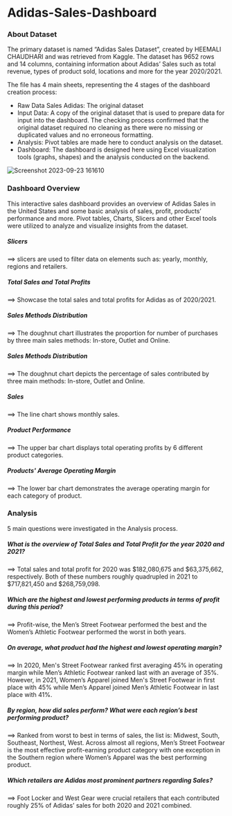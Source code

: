 # Adidas-Sales-Dashboard

### About Dataset
The primary dataset is named “Adidas Sales Dataset”, created by HEEMALI CHAUDHARI and was retrieved from Kaggle. The dataset has 9652 rows and 14 columns, containing information about Adidas’ Sales such as total revenue, types of product sold, locations and more for the year 2020/2021.

The file has 4 main sheets, representing the 4 stages of the dashboard creation process:
* Raw Data Sales Adidas: The original dataset
* Input Data: A copy of the original dataset that is used to prepare data for input into the dashboard. The checking process confirmed that the original dataset required no cleaning as there were no missing or duplicated values and no erroneous formatting.
* Analysis: Pivot tables are made here to conduct analysis on the dataset.
* Dashboard: The dashboard is designed here using Excel visualization tools (graphs, shapes) and the analysis conducted on the backend.

![Screenshot 2023-09-23 161610](https://github.com/NathanKhuat3/Adidas-Sales-Dashboard/assets/136769070/a9f7682b-894a-415b-b56d-44415ea3914e)

### Dashboard Overview
This interactive sales dashboard provides an overview of Adidas Sales in the United States and some basic analysis of sales, profit, products’ performance and more. Pivot tables, Charts, Slicers and other Excel tools were utilized to analyze and visualize insights from the dataset.

##### Slicers
==> slicers are used to filter data on elements such as: yearly, monthly, regions and retailers.  
##### Total Sales and Total Profits
==> Showcase the total sales and total profits for Adidas as of 2020/2021.  
##### Sales Methods Distribution
==> The doughnut chart illustrates the proportion for number of purchases by three main sales methods: In-store, Outlet and Online.  
##### Sales Methods Distribution
==> The doughnut chart depicts the percentage of sales contributed by three main methods: In-store, Outlet and Online.  
##### Sales
==> The line chart shows monthly sales.    
##### Product Performance
==> The upper bar chart displays total operating profits by 6 different product categories.  
##### Products' Average Operating Margin
==> The lower bar chart demonstrates the average operating margin for each category of product.  

### Analysis
5 main questions were investigated in the Analysis process.

##### _What is the overview of Total Sales and Total Profit for the year 2020 and 2021?_  
==> Total sales and total profit for 2020 was $182,080,675 and $63,375,662, respectively. Both of these numbers roughly quadrupled in 2021 to $717,821,450 and $268,759,098.

##### _Which are the highest and lowest performing products in terms of profit during this period?_  
==> Profit-wise, the Men’s Street Footwear performed the best and the Women’s Athletic Footwear performed the worst in both years. 

##### _On average, what product had the highest and lowest operating margin?_  
==> In 2020, Men's Street Footwear ranked first averaging 45% in operating margin while Men’s Athletic Footwear ranked last with an average of 35%. However, in 2021, Women’s Apparel joined Men's Street Footwear in first place with 45% while Men’s Apparel joined Men’s Athletic Footwear in last place with 41%.

##### _By region, how did sales perform? What were each region’s best performing product?_  
==>  Ranked from worst to best in terms of sales, the list is: Midwest, South, Southeast, Northest, West. Across almost all regions, Men’s Street Footwear is the most effective profit-earning product category with one exception in the Southern region where Women’s Apparel was the best performing product. 

##### _Which retailers are Adidas most prominent partners regarding Sales?_  
==> Foot Locker and West Gear were crucial retailers that each contributed roughly 25% of Adidas’ sales for both 2020 and 2021 combined. 

